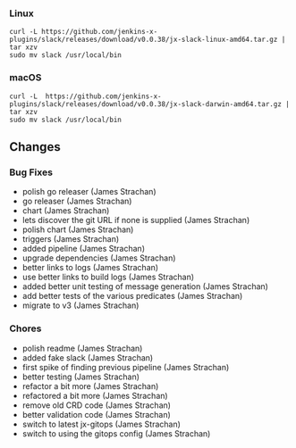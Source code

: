### Linux

```shell
curl -L https://github.com/jenkins-x-plugins/slack/releases/download/v0.0.38/jx-slack-linux-amd64.tar.gz | tar xzv 
sudo mv slack /usr/local/bin
```

### macOS

```shell
curl -L  https://github.com/jenkins-x-plugins/slack/releases/download/v0.0.38/jx-slack-darwin-amd64.tar.gz | tar xzv
sudo mv slack /usr/local/bin
```
## Changes

### Bug Fixes

* polish go releaser (James Strachan)
* go releaser (James Strachan)
* chart (James Strachan)
* lets discover the git URL if none is supplied (James Strachan)
* polish chart (James Strachan)
* triggers (James Strachan)
* added pipeline (James Strachan)
* upgrade dependencies (James Strachan)
* better links to logs (James Strachan)
* use better links to build logs (James Strachan)
* added better unit testing of message generation (James Strachan)
* add better tests of the various predicates (James Strachan)
* migrate to v3 (James Strachan)

### Chores

* polish readme (James Strachan)
* added fake slack (James Strachan)
* first spike of finding previous pipeline (James Strachan)
* better testing (James Strachan)
* refactor a bit more (James Strachan)
* refactored a bit more (James Strachan)
* remove old CRD code (James Strachan)
* better validation code (James Strachan)
* switch to latest jx-gitops (James Strachan)
* switch to using the gitops config (James Strachan)

